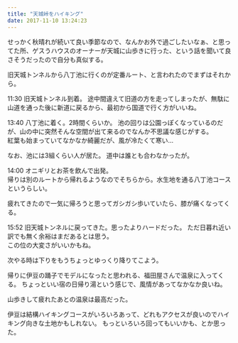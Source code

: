 ```yaml
---
title: "天城峠をハイキング"
date: 2017-11-10 13:24:23
---
```


せっかく秋晴れが続いて良い季節なので、なんかお外で過ごしたいなぁ、と思ってた所、ゲスうハウスのオーナーが天城に山歩きに行った、という話を聞いて良さそうだったので自分も真似する。

旧天城トンネルから八丁池に行くのが定番ルート、と言われたのでまずはそれから。

11:30 旧天城トンネル到着。
途中間違えて旧道の方を走ってしまったが、無駄に山道を通った後に新道に戻るから、最初から国道で行く方がいいね。

13:40 八丁池に着く。2時間くらいか。
池の回りは公園っぽくなっているのだが、山の中に突然そんな空間が出て来るのでなんか不思議な感じがする。  
紅葉も始まっていてなかなか綺麗だが、風が冷たくて寒い…

なお、池には3組くらい人が居た。
道中は誰とも合わなかったが。

14:00 オニギリとお茶を飲んで出発。  
帰りは別のルートから帰れるようなのでそちらから。水生地を通る八丁池コースというらしい。

疲れてきたので一気に帰ろうと思ってガシガシ歩いていたら、膝が痛くなってくる。

15:52 旧天城トンネルに戻ってきた。思ったよりハードだった。
ただ日暮れ近い訳でも無く余裕はまだあるとは思う。  
この位の大変さがいいかもね。

次やる時は下りをもうちょっとゆっくり降りてこよう。

帰りに伊豆の踊子でモデルになったと思われる、福田屋さんで温泉に入ってくる。
ちょっといい宿の日帰り湯という感じで、風情があってなかなか良いね。

山歩きして疲れたあとの温泉は最高だった。

伊豆は結構ハイキングコースがいろいろあって、どれもアクセスが良いのでハイキング向きな土地かもしれない。
もっといろいろ回ってもいいかも、とか思った。
